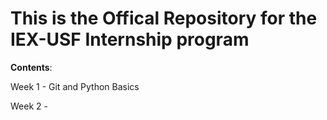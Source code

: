 # This is the Offical Repository for the IEX-USF Internship program

**Contents**:

Week 1 - Git and Python Basics

Week 2 - 